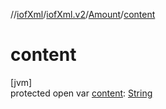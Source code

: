 //[iofXml](../../../index.md)/[iofXml.v2](../index.md)/[Amount](index.md)/[content](content.md)

# content

[jvm]\
protected open var [content](content.md): [String](https://docs.oracle.com/javase/8/docs/api/java/lang/String.html)
